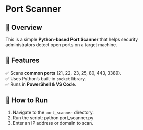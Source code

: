 # Port Scanner

## 🔹 Overview
This is a simple **Python-based Port Scanner** that helps security administrators detect open ports on a target machine.

## 🔹 Features
✅ Scans **common ports** (21, 22, 23, 25, 80, 443, 3389).  
✅ Uses Python’s built-in `socket` library.  
✅ Runs in **PowerShell & VS Code**.  

## 🔹 How to Run
1. Navigate to the `port_scanner` directory.
2. Run the script:
   python port_scanner.py
3. Enter an IP address or domain to scan.

